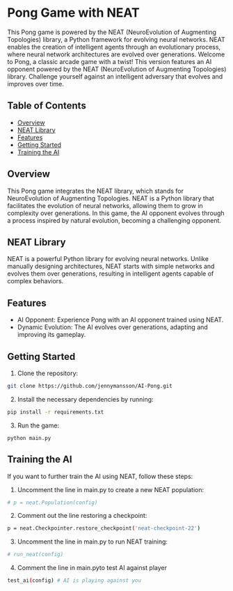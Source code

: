 # Pong Game with NEAT

This Pong game is powered by the NEAT (NeuroEvolution of Augmenting Topologies) library, a Python framework for evolving neural networks. NEAT enables the creation of intelligent agents through an evolutionary process, where neural network architectures are evolved over generations.
Welcome to Pong, a classic arcade game with a twist! This version features an AI opponent powered by the NEAT (NeuroEvolution of Augmenting Topologies) library. Challenge yourself against an intelligent adversary that evolves and improves over time.

## Table of Contents
- [Overview](#overview)
- [NEAT Library](#NEATLibrary)
- [Features](#features)
- [Getting Started](#getting-started)
- [Training the AI](#training)

## Overview

This Pong game integrates the NEAT library, which stands for NeuroEvolution of Augmenting Topologies. NEAT is a Python library that facilitates the evolution of neural networks, allowing them to grow in complexity over generations. In this game, the AI opponent evolves through a process inspired by natural evolution, becoming a challenging opponent.

## NEAT Library

NEAT is a powerful Python library for evolving neural networks. Unlike manually designing architectures, NEAT starts with simple networks and evolves them over generations, resulting in intelligent agents capable of complex behaviors.

## Features

- AI Opponent: Experience Pong with an AI opponent trained using NEAT.
- Dynamic Evolution: The AI evolves over generations, adapting and improving its gameplay.

## Getting Started

1. Clone the repository:
```bash
git clone https://github.com/jennymansson/AI-Pong.git
```

2. Install the necessary dependencies by running:
```bash
pip install -r requirements.txt
```

3. Run the game:
```
python main.py
```

## Training the AI 
If you want to further train the AI using NEAT, follow these steps:

1. Uncomment the line in main.py to create a new NEAT population:
```bash
# p = neat.Population(config)
```
2. Comment out the line restoring a checkpoint:
```bash
p = neat.Checkpointer.restore_checkpoint('neat-checkpoint-22')
```
3. Uncomment the line in main.py to run NEAT training:
```bash
# run_neat(config)
```
4. Comment the line in main.pyto test AI against player
```bash
test_ai(config) # AI is playing against you
```




